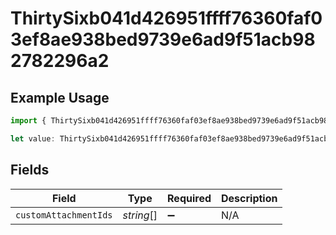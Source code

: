 # ThirtySixb041d426951ffff76360faf03ef8ae938bed9739e6ad9f51acb982782296a2

## Example Usage

```typescript
import { ThirtySixb041d426951ffff76360faf03ef8ae938bed9739e6ad9f51acb982782296a2 } from "@wingspan/payments/sdk/models/shared";

let value: ThirtySixb041d426951ffff76360faf03ef8ae938bed9739e6ad9f51acb982782296a2 = {};
```

## Fields

| Field                 | Type                  | Required              | Description           |
| --------------------- | --------------------- | --------------------- | --------------------- |
| `customAttachmentIds` | *string*[]            | :heavy_minus_sign:    | N/A                   |